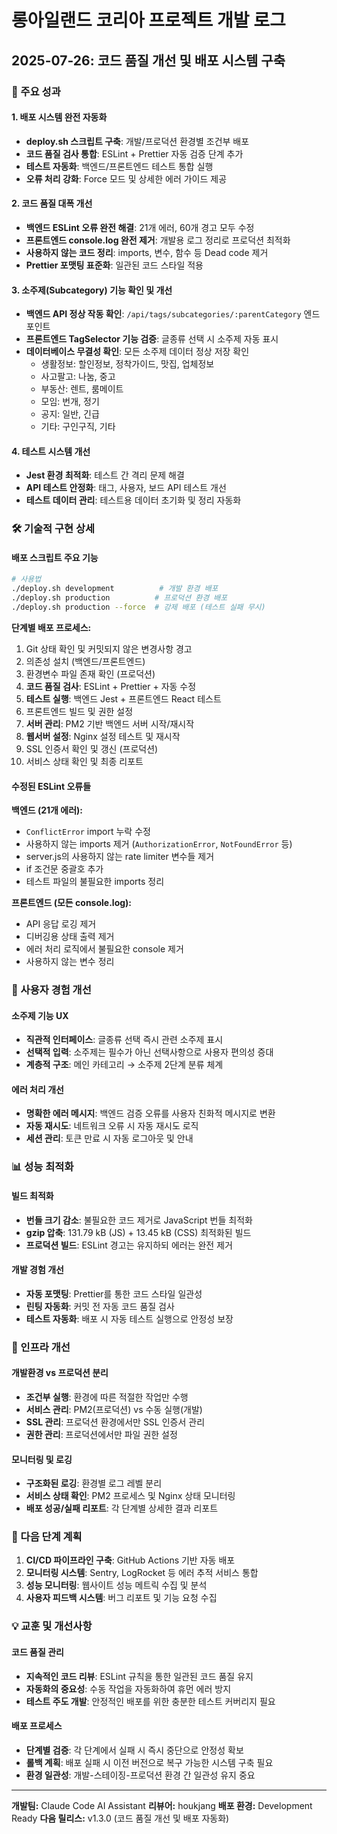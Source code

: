 # 롱아일랜드 코리아 프로젝트 개발 로그

## 2025-07-26: 코드 품질 개선 및 배포 시스템 구축

### 🎯 주요 성과

#### 1. 배포 시스템 완전 자동화
- **deploy.sh 스크립트 구축**: 개발/프로덕션 환경별 조건부 배포
- **코드 품질 검사 통합**: ESLint + Prettier 자동 검증 단계 추가
- **테스트 자동화**: 백엔드/프론트엔드 테스트 통합 실행
- **오류 처리 강화**: Force 모드 및 상세한 에러 가이드 제공

#### 2. 코드 품질 대폭 개선
- **백엔드 ESLint 오류 완전 해결**: 21개 에러, 60개 경고 모두 수정
- **프론트엔드 console.log 완전 제거**: 개발용 로그 정리로 프로덕션 최적화
- **사용하지 않는 코드 정리**: imports, 변수, 함수 등 Dead code 제거
- **Prettier 포맷팅 표준화**: 일관된 코드 스타일 적용

#### 3. 소주제(Subcategory) 기능 확인 및 개선
- **백엔드 API 정상 작동 확인**: `/api/tags/subcategories/:parentCategory` 엔드포인트
- **프론트엔드 TagSelector 기능 검증**: 글종류 선택 시 소주제 자동 표시
- **데이터베이스 무결성 확인**: 모든 소주제 데이터 정상 저장 확인
  - 생활정보: 할인정보, 정착가이드, 맛집, 업체정보
  - 사고팔고: 나눔, 중고
  - 부동산: 렌트, 룸메이트
  - 모임: 번개, 정기
  - 공지: 일반, 긴급
  - 기타: 구인구직, 기타

#### 4. 테스트 시스템 개선
- **Jest 환경 최적화**: 테스트 간 격리 문제 해결
- **API 테스트 안정화**: 태그, 사용자, 보드 API 테스트 개선
- **테스트 데이터 관리**: 테스트용 데이터 초기화 및 정리 자동화

### 🛠 기술적 구현 상세

#### 배포 스크립트 주요 기능
```bash
# 사용법
./deploy.sh development          # 개발 환경 배포
./deploy.sh production          # 프로덕션 환경 배포
./deploy.sh production --force  # 강제 배포 (테스트 실패 무시)
```

**단계별 배포 프로세스:**
1. Git 상태 확인 및 커밋되지 않은 변경사항 경고
2. 의존성 설치 (백엔드/프론트엔드)
3. 환경변수 파일 존재 확인 (프로덕션)
4. **코드 품질 검사**: ESLint + Prettier + 자동 수정
5. **테스트 실행**: 백엔드 Jest + 프론트엔드 React 테스트
6. 프론트엔드 빌드 및 권한 설정
7. **서버 관리**: PM2 기반 백엔드 서버 시작/재시작
8. **웹서버 설정**: Nginx 설정 테스트 및 재시작
9. SSL 인증서 확인 및 갱신 (프로덕션)
10. 서비스 상태 확인 및 최종 리포트

#### 수정된 ESLint 오류들
**백엔드 (21개 에러):**
- `ConflictError` import 누락 수정
- 사용하지 않는 imports 제거 (`AuthorizationError`, `NotFoundError` 등)
- server.js의 사용하지 않는 rate limiter 변수들 제거
- if 조건문 중괄호 추가
- 테스트 파일의 불필요한 imports 정리

**프론트엔드 (모든 console.log):**
- API 응답 로깅 제거
- 디버깅용 상태 출력 제거
- 에러 처리 로직에서 불필요한 console 제거
- 사용하지 않는 변수 정리

### 🎨 사용자 경험 개선

#### 소주제 기능 UX
- **직관적 인터페이스**: 글종류 선택 즉시 관련 소주제 표시
- **선택적 입력**: 소주제는 필수가 아닌 선택사항으로 사용자 편의성 증대
- **계층적 구조**: 메인 카테고리 → 소주제 2단계 분류 체계

#### 에러 처리 개선
- **명확한 에러 메시지**: 백엔드 검증 오류를 사용자 친화적 메시지로 변환
- **자동 재시도**: 네트워크 오류 시 자동 재시도 로직
- **세션 관리**: 토큰 만료 시 자동 로그아웃 및 안내

### 📊 성능 최적화

#### 빌드 최적화
- **번들 크기 감소**: 불필요한 코드 제거로 JavaScript 번들 최적화
- **gzip 압축**: 131.79 kB (JS) + 13.45 kB (CSS) 최적화된 빌드
- **프로덕션 빌드**: ESLint 경고는 유지하되 에러는 완전 제거

#### 개발 경험 개선
- **자동 포맷팅**: Prettier를 통한 코드 스타일 일관성
- **린팅 자동화**: 커밋 전 자동 코드 품질 검사
- **테스트 자동화**: 배포 시 자동 테스트 실행으로 안정성 보장

### 🔧 인프라 개선

#### 개발환경 vs 프로덕션 분리
- **조건부 실행**: 환경에 따른 적절한 작업만 수행
- **서비스 관리**: PM2(프로덕션) vs 수동 실행(개발)
- **SSL 관리**: 프로덕션 환경에서만 SSL 인증서 관리
- **권한 관리**: 프로덕션에서만 파일 권한 설정

#### 모니터링 및 로깅
- **구조화된 로깅**: 환경별 로그 레벨 분리
- **서비스 상태 확인**: PM2 프로세스 및 Nginx 상태 모니터링
- **배포 성공/실패 리포트**: 각 단계별 상세한 결과 리포트

### 🚀 다음 단계 계획

1. **CI/CD 파이프라인 구축**: GitHub Actions 기반 자동 배포
2. **모니터링 시스템**: Sentry, LogRocket 등 에러 추적 서비스 통합
3. **성능 모니터링**: 웹사이트 성능 메트릭 수집 및 분석
4. **사용자 피드백 시스템**: 버그 리포트 및 기능 요청 수집

### 💡 교훈 및 개선사항

#### 코드 품질 관리
- **지속적인 코드 리뷰**: ESLint 규칙을 통한 일관된 코드 품질 유지
- **자동화의 중요성**: 수동 작업을 자동화하여 휴먼 에러 방지
- **테스트 주도 개발**: 안정적인 배포를 위한 충분한 테스트 커버리지 필요

#### 배포 프로세스
- **단계별 검증**: 각 단계에서 실패 시 즉시 중단으로 안정성 확보
- **롤백 계획**: 배포 실패 시 이전 버전으로 복구 가능한 시스템 구축 필요
- **환경 일관성**: 개발-스테이징-프로덕션 환경 간 일관성 유지 중요

---

**개발팀:** Claude Code AI Assistant
**리뷰어:** houkjang
**배포 환경:** Development Ready
**다음 릴리스:** v1.3.0 (코드 품질 개선 및 배포 자동화)